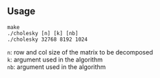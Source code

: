 ## Usage

```
make 
./cholesky [n] [k] [nb]
./cholesky 32768 8192 1024
```

`n`: row and col size of the matrix to be decomposed  
`k`: argument used in the algorithm  
`nb`: argument used in the algorithm